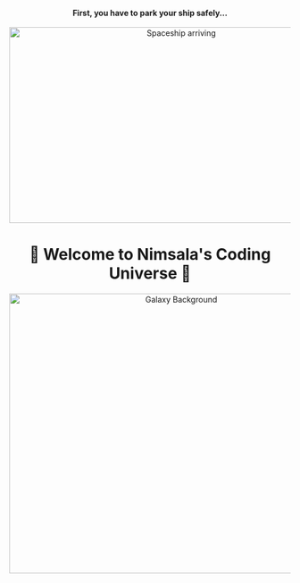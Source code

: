 <!-- GitHub Profile README -->

<!-- Start of the Universe 🚀 -->
<p align="center">
  <strong>First, you have to park your ship safely...</strong><br><br>
  <img src="https://media4.giphy.com/media/v1.Y2lkPTc5MGI3NjExOTljNHh5M2xjN2U4MXpqbzdtd2cydGwybjM3NWtpeHRiNndycnB3eCZlcD12MV9pbnRlcm5hbF9naWZfYnlfaWQmY3Q9Zw/Kc2J1Ox5fGmt6m9R6w/giphy.gif" alt="Spaceship arriving" width="600" height="350"/>
</p>

<!-- Welcome Message -->
<h1 align="center">
  🌌 Welcome to Nimsala's Coding Universe 🌌
</h1>

<!-- Galaxy Visual -->
<p align="center">
  <img src="https://cdn.pixabay.com/animation/2023/05/03/07/27/07-27-01-68_512.gif" alt="Galaxy Background" width="600" height="500"/>
</p>
